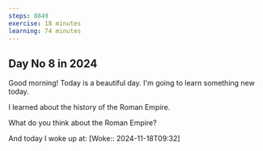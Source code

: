 ```yaml
---
steps: 8849
exercise: 18 minutes
learning: 74 minutes
---
```

## Day No 8 in 2024
Good morning! Today is a beautiful day.
I'm going to learn something new today.

I learned about the history of the Roman Empire.

What do you think about the Roman Empire?

And today I woke up at: [Woke:: 2024-11-18T09:32]